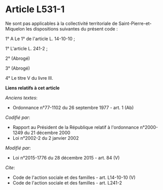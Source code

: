 # Article L531-1

Ne sont pas applicables à la collectivité territoriale de Saint-Pierre-et-Miquelon les dispositions suivantes du présent
code : 

1° A Le 1° de l'article L. 14-10-10 ; 

1° L'article L. 241-2 ; 

2° (Abrogé) 

3° (Abrogé) 

4° Le titre V du livre III.

**Liens relatifs à cet article**

_Anciens textes_:

  - Ordonnance n°77-1102 du 26 septembre 1977 - art. 1 (Ab)

_Codifié par_:

  - Rapport au Président de la République relatif à l'ordonnance n°2000-1249 du 21 décembre 2000
  - Loi n°2002-2 du 2 janvier 2002

_Modifié par_:

  - Loi n°2015-1776 du 28 décembre 2015 - art. 84 (V)

_Cite_:

  - Code de l'action sociale et des familles - art. L14-10-10 (V)
  - Code de l'action sociale et des familles - art. L241-2
